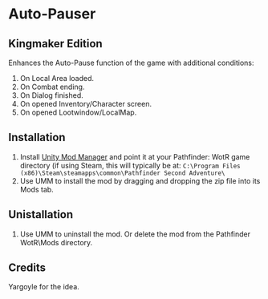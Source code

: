 Auto-Pauser 
===
Kingmaker Edition
----

Enhances the Auto-Pause function of the game with additional conditions:
1. On Local Area loaded.
2. On Combat ending.
3. On Dialog finished.
4. On opened Inventory/Character screen.
5. On opened Lootwindow/LocalMap.

Installation
----
1. Install [Unity Mod Manager](https://www.nexusmods.com/site/mods/21) and point it at your Pathfinder: WotR game directory (if using Steam, this will typically be at: `C:\Program Files (x86)\Steam\steamapps\common\Pathfinder Second Adventure\`
2. Use UMM to install the mod by dragging and dropping the zip file into its Mods tab.

Unistallation
----
1. Use UMM to uninstall the mod.  Or delete the mod from the Pathfinder WotR\Mods directory.

Credits
----
Yargoyle for the idea. 